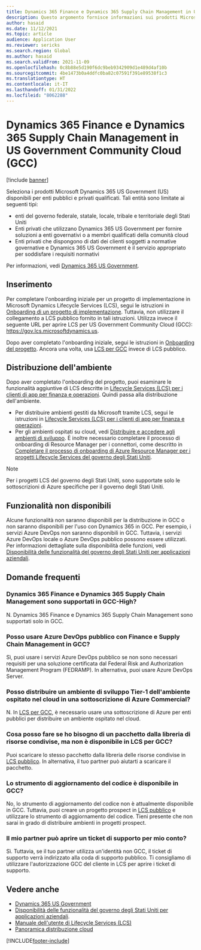 ```yaml
---
title: Dynamics 365 Finance e Dynamics 365 Supply Chain Management in US Government Community Cloud (GCC)
description: Questo argomento fornisce informazioni sui prodotti Microsoft Dynamics 365 US Government disponibili per enti pubblici e privati qualificati.
author: hasaid
ms.date: 11/12/2021
ms.topic: article
audience: Application User
ms.reviewer: sericks
ms.search.region: Global
ms.author: hasaid
ms.search.validFrom: 2021-11-09
ms.openlocfilehash: 0c8b88e5d190f6dc9beb9342909d1e489d4af10b
ms.sourcegitcommit: 4be1473b0a4ddfc0ba82c07591f391e89538f1c3
ms.translationtype: HT
ms.contentlocale: it-IT
ms.lasthandoff: 01/31/2022
ms.locfileid: "8062288"
---
```

# <a name="dynamics-365-finance-and-dynamics-365-supply-chain-management-in-us-government-community-cloud-gcc"></a>Dynamics 365 Finance e Dynamics 365 Supply Chain Management in US Government Community Cloud (GCC)

[!include [banner](../includes/banner.md)]



Seleziona i prodotti Microsoft Dynamics 365 US Government (US) disponibili per enti pubblici e privati qualificati. Tali entità sono limitate ai seguenti tipi:

- enti del governo federale, statale, locale, tribale e territoriale degli Stati Uniti
- Enti privati che utilizzano Dynamics 365 US Government per fornire soluzioni a enti governativi o a membri qualificati della comunità cloud
- Enti privati che dispongono di dati dei clienti soggetti a normative governative e Dynamics 365 US Government è il servizio appropriato per soddisfare i requisiti normativi

Per informazioni, vedi [Dynamics 365 US Government](/power-platform/admin/microsoft-dynamics-365-government).

## <a name="onboarding"></a>Inserimento

Per completare l'onboarding iniziale per un progetto di implementazione in Microsoft Dynamics Lifecycle Services (LCS), segui le istruzioni in [Onboarding di un progetto di implementazione](../../../fin-ops-core/fin-ops/imp-lifecycle/onboard.md). Tuttavia, non utilizzare il collegamento a LCS pubblico fornito in tali istruzioni. Utilizza invece il seguente URL per aprire LCS per US Government Community Cloud (GCC): <https://gov.lcs.microsoftdynamics.us>.

Dopo aver completato l'onboarding iniziale, segui le istruzioni in [Onboarding del progetto](../lifecycle-services/project-onboarding.md). Ancora una volta, usa [LCS per GCC](https://gov.lcs.microsoftdynamics.us) invece di LCS pubblico.

## <a name="environment-deployment"></a>Distribuzione dell'ambiente

Dopo aver completato l'onboarding del progetto, puoi esaminare le funzionalità aggiuntive di LCS descritte in [Lifecycle Services (LCS) per i clienti di app per finanza e operazioni](../../../fin-ops-core/dev-itpro/lifecycle-services/lcs-works-lcs.md). Quindi passa alla distribuzione dell'ambiente.

- Per distribuire ambienti gestiti da Microsoft tramite LCS, segui le istruzioni in [Lifecycle Services (LCS) per i clienti di app per finanza e operazioni](../../../fin-ops-core/dev-itpro/lifecycle-services/lcs-works-lcs.md#new-deployment-experience).
- Per gli ambienti ospitati su cloud, vedi [Distribuire e accedere agli ambienti di sviluppo](../../../fin-ops-core/dev-itpro/dev-tools/access-instances.md). È inoltre necessario completare il processo di onboarding di Resource Manager per i connettori, come descritto in [Completare il processo di onboarding di Azure Resource Manager per i progetti Lifecycle Services del governo degli Stati Uniti](arm-onbarding-us-goverment.md).

> [!NOTE]
> Per i progetti LCS del governo degli Stati Uniti, sono supportate solo le sottoscrizioni di Azure specifiche per il governo degli Stati Uniti.

## <a name="features-that-arent-available"></a>Funzionalità non disponibili

Alcune funzionalità non saranno disponibili per la distribuzione in GCC o non saranno disponibili per l'uso con Dynamics 365 in GCC. Per esempio, i servizi Azure DevOps non saranno disponibili in GCC. Tuttavia, i servizi Azure DevOps locale o Azure DevOps pubblico possono essere utilizzati. Per informazioni dettagliate sulla disponibilità delle funzioni, vedi [Disponibilità delle funzionalità del governo degli Stati Uniti per applicazioni aziendali](https://aka.ms/BAPFunctionalParity).

## <a name="frequently-asked-questions"></a>Domande frequenti

### <a name="are-dynamics-365-finance-and-dynamics-365-supply-chain-management-supported-in-gcc-high"></a>Dynamics 365 Finance e Dynamics 365 Supply Chain Management sono supportati in GCC-High?

N. Dynamics 365 Finance e Dynamics 365 Supply Chain Management sono supportati solo in GCC.

### <a name="can-i-use-public-azure-devops-with-finance-and-supply-chain-management-in-gcc"></a>Posso usare Azure DevOps pubblico con Finance e Supply Chain Management in GCC?

Sì, puoi usare i servizi Azure DevOps pubblico se non sono necessari requisiti per una soluzione certificata dal Federal Risk and Authorization Management Program (FEDRAMP). In alternativa, puoi usare Azure DevOps Server.

### <a name="can-i-deploy-a-cloud-hosted-environment-tier-1-development-environment-on-an-azure-commercial-subscription"></a>Posso distribuire un ambiente di sviluppo Tier-1 dell'ambiente ospitato nel cloud in una sottoscrizione di Azure Commercial?

N. In [LCS per GCC](https://gov.lcs.microsoftdynamics.us), è necessario usare una sottoscrizione di Azure per enti pubblici per distribuire un ambiente ospitato nel cloud.

### <a name="what-can-i-do-if-i-need-a-package-from-the-shared-asset-library-but-it-isnt-available-in-lcs-for-gcc"></a>Cosa posso fare se ho bisogno di un pacchetto dalla libreria di risorse condivise, ma non è disponibile in LCS per GCC?

Puoi scaricare lo stesso pacchetto dalla libreria delle risorse condivise in [LCS pubblico](https://lcs.dynamics.com). In alternativa, il tuo partner può aiutarti a scaricare il pacchetto.

### <a name="is-the-code-upgrade-tool-available-in-gcc"></a>Lo strumento di aggiornamento del codice è disponibile in GCC?

No, lo strumento di aggiornamento del codice non è attualmente disponibile in GCC. Tuttavia, puoi creare un progetto prospect in [LCS pubblico](https://lcs.dynamics.com) e utilizzare lo strumento di aggiornamento del codice. Tieni presente che non sarai in grado di distribuire ambienti in progetti prospect.

### <a name="can-my-partner-open-a-support-ticket-on-my-behalf"></a>Il mio partner può aprire un ticket di supporto per mio conto?

Sì. Tuttavia, se il tuo partner utilizza un'identità non GCC, il ticket di supporto verrà indirizzato alla coda di supporto pubblico. Ti consigliamo di utilizzare l'autorizzazione GCC del cliente in LCS per aprire i ticket di supporto.

## <a name="see-also"></a>Vedere anche

- [Dynamics 365 US Government](/power-platform/admin/microsoft-dynamics-365-government)
- [Disponibilità delle funzionalità del governo degli Stati Uniti per applicazioni aziendali](https://aka.ms/BAPFunctionalParity).
- [Manuale dell'utente di Lifecycle Services (LCS)](../../../fin-ops-core/dev-itpro/lifecycle-services/lcs-user-guide.md)
- [Panoramica distribuzione cloud](../../../fin-ops-core/dev-itpro/deployment/cloud-deployment-overview.md)

[!INCLUDE[footer-include](../../../includes/footer-banner.md)]
